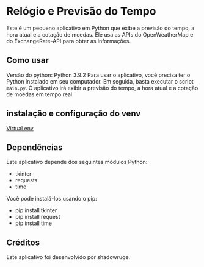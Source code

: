 # Relógio e Previsão do Tempo

Este é um pequeno aplicativo em Python que exibe a previsão do tempo, a hora atual e a cotação de moedas. Ele usa as APIs do OpenWeatherMap e do ExchangeRate-API para obter as informações.

## Como usar

Versão do python: Python 3.9.2
Para usar o aplicativo, você precisa ter o Python instalado em seu computador. Em seguida, basta executar o script `main.py`. O aplicativo irá exibir a previsão do tempo, a hora atual e a cotação de moedas em tempo real.

## instalação e configuração do venv

[Virtual env](https://virtualenv.pypa.io/en/latest/installation.html)

## Dependências

Este aplicativo depende dos seguintes módulos Python:

- tkinter
- requests
- time

Você pode instalá-los usando o pip:

- pip install tkinter
- pip install request
- pip install time

## Créditos

Este aplicativo foi desenvolvido por shadowruge.
